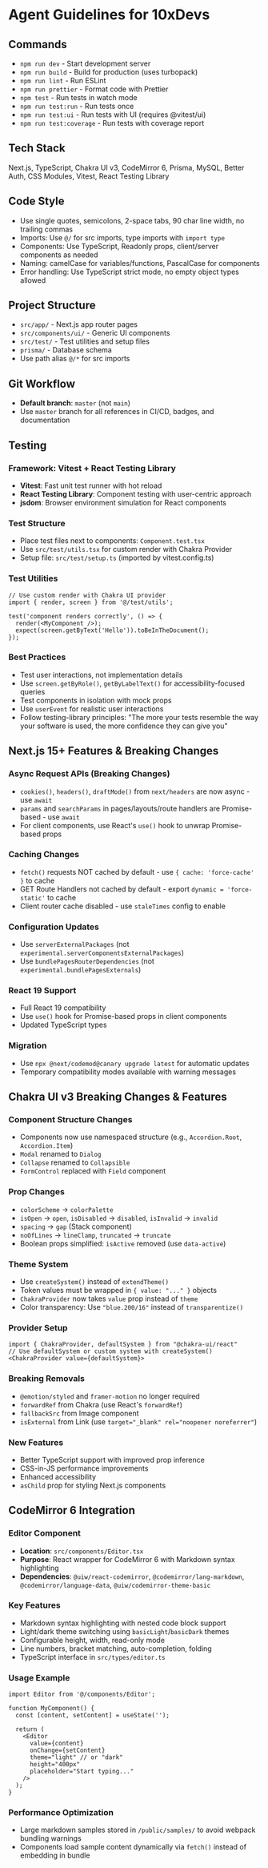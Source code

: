 # Agent Guidelines for 10xDevs

## Commands

- `npm run dev` - Start development server
- `npm run build` - Build for production (uses turbopack)
- `npm run lint` - Run ESLint
- `npm run prettier` - Format code with Prettier
- `npm test` - Run tests in watch mode
- `npm run test:run` - Run tests once
- `npm run test:ui` - Run tests with UI (requires @vitest/ui)
- `npm run test:coverage` - Run tests with coverage report

## Tech Stack

Next.js, TypeScript, Chakra UI v3, CodeMirror 6, Prisma, MySQL, Better Auth, CSS Modules, Vitest, React Testing Library

## Code Style

- Use single quotes, semicolons, 2-space tabs, 90 char line width, no trailing commas
- Imports: Use `@/` for src imports, type imports with `import type`
- Components: Use TypeScript, Readonly props, client/server components as needed
- Naming: camelCase for variables/functions, PascalCase for components
- Error handling: Use TypeScript strict mode, no empty object types allowed

## Project Structure

- `src/app/` - Next.js app router pages
- `src/components/ui/` - Generic UI components
- `src/test/` - Test utilities and setup files
- `prisma/` - Database schema
- Use path alias `@/*` for src imports

## Git Workflow

- **Default branch**: `master` (not `main`)
- Use `master` branch for all references in CI/CD, badges, and documentation

## Testing

### Framework: Vitest + React Testing Library

- **Vitest**: Fast unit test runner with hot reload
- **React Testing Library**: Component testing with user-centric approach
- **jsdom**: Browser environment simulation for React components

### Test Structure

- Place test files next to components: `Component.test.tsx`
- Use `src/test/utils.tsx` for custom render with Chakra Provider
- Setup file: `src/test/setup.ts` (imported by vitest.config.ts)

### Test Utilities

```tsx
// Use custom render with Chakra UI provider
import { render, screen } from '@/test/utils';

test('component renders correctly', () => {
  render(<MyComponent />);
  expect(screen.getByText('Hello')).toBeInTheDocument();
});
```

### Best Practices

- Test user interactions, not implementation details
- Use `screen.getByRole()`, `getByLabelText()` for accessibility-focused queries
- Test components in isolation with mock props
- Use `userEvent` for realistic user interactions
- Follow testing-library principles: "The more your tests resemble the way your software is used, the more confidence they can give you"

## Next.js 15+ Features & Breaking Changes

### Async Request APIs (Breaking Changes)

- `cookies()`, `headers()`, `draftMode()` from `next/headers` are now async - use `await`
- `params` and `searchParams` in pages/layouts/route handlers are Promise-based - use `await`
- For client components, use React's `use()` hook to unwrap Promise-based props

### Caching Changes

- `fetch()` requests NOT cached by default - use `{ cache: 'force-cache' }` to cache
- GET Route Handlers not cached by default - export `dynamic = 'force-static'` to cache
- Client router cache disabled - use `staleTimes` config to enable

### Configuration Updates

- Use `serverExternalPackages` (not `experimental.serverComponentsExternalPackages`)
- Use `bundlePagesRouterDependencies` (not `experimental.bundlePagesExternals`)

### React 19 Support

- Full React 19 compatibility
- Use `use()` hook for Promise-based props in client components
- Updated TypeScript types

### Migration

- Use `npx @next/codemod@canary upgrade latest` for automatic updates
- Temporary compatibility modes available with warning messages

## Chakra UI v3 Breaking Changes & Features

### Component Structure Changes

- Components now use namespaced structure (e.g., `Accordion.Root`, `Accordion.Item`)
- `Modal` renamed to `Dialog`
- `Collapse` renamed to `Collapsible`
- `FormControl` replaced with `Field` component

### Prop Changes

- `colorScheme` → `colorPalette`
- `isOpen` → `open`, `isDisabled` → `disabled`, `isInvalid` → `invalid`
- `spacing` → `gap` (Stack component)
- `noOfLines` → `lineClamp`, `truncated` → `truncate`
- Boolean props simplified: `isActive` removed (use `data-active`)

### Theme System

- Use `createSystem()` instead of `extendTheme()`
- Token values must be wrapped in `{ value: "..." }` objects
- `ChakraProvider` now takes `value` prop instead of `theme`
- Color transparency: Use `"blue.200/16"` instead of `transparentize()`

### Provider Setup

```tsx
import { ChakraProvider, defaultSystem } from "@chakra-ui/react"
// Use defaultSystem or custom system with createSystem()
<ChakraProvider value={defaultSystem}>
```

### Breaking Removals

- `@emotion/styled` and `framer-motion` no longer required
- `forwardRef` from Chakra (use React's `forwardRef`)
- `fallbackSrc` from Image component
- `isExternal` from Link (use `target="_blank" rel="noopener noreferrer"`)

### New Features

- Better TypeScript support with improved prop inference
- CSS-in-JS performance improvements
- Enhanced accessibility
- `asChild` prop for styling Next.js components

## CodeMirror 6 Integration

### Editor Component

- **Location**: `src/components/Editor.tsx`
- **Purpose**: React wrapper for CodeMirror 6 with Markdown syntax highlighting
- **Dependencies**: `@uiw/react-codemirror`, `@codemirror/lang-markdown`, `@codemirror/language-data`, `@uiw/codemirror-theme-basic`

### Key Features

- Markdown syntax highlighting with nested code block support
- Light/dark theme switching using `basicLight`/`basicDark` themes
- Configurable height, width, read-only mode
- Line numbers, bracket matching, auto-completion, folding
- TypeScript interface in `src/types/editor.ts`

### Usage Example

```tsx
import Editor from '@/components/Editor';

function MyComponent() {
  const [content, setContent] = useState('');

  return (
    <Editor
      value={content}
      onChange={setContent}
      theme="light" // or "dark"
      height="400px"
      placeholder="Start typing..."
    />
  );
}
```

### Performance Optimization

- Large markdown samples stored in `/public/samples/` to avoid webpack bundling warnings
- Components load sample content dynamically via `fetch()` instead of embedding in bundle

